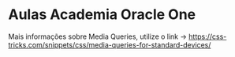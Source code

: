 # Aulas Academia Oracle One

Mais informações sobre Media Queries,
utilize o link -> https://css-tricks.com/snippets/css/media-queries-for-standard-devices/

